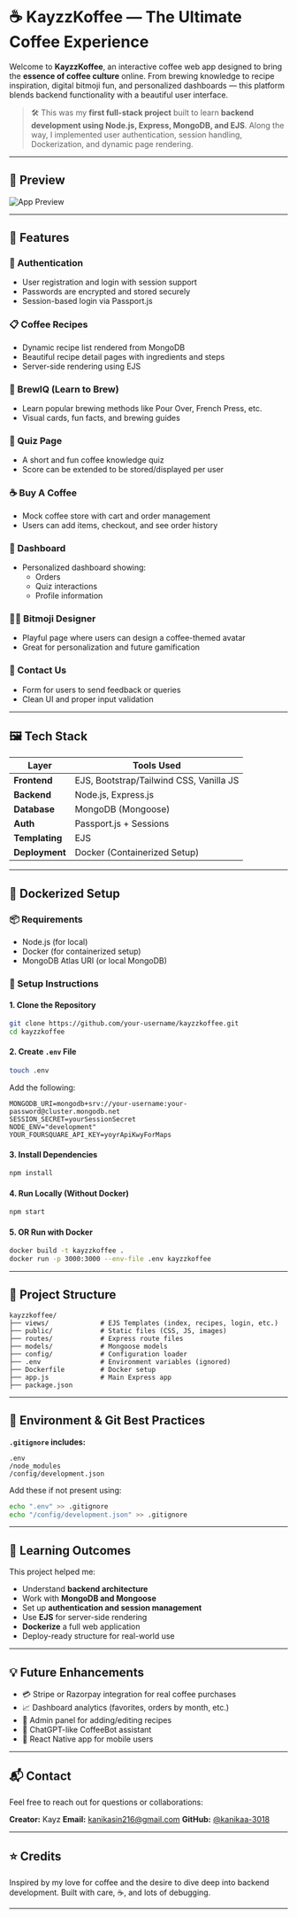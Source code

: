 
# ☕ KayzzKoffee — The Ultimate Coffee Experience

Welcome to **KayzzKoffee**, an interactive coffee web app designed to bring the **essence of coffee culture** online. From brewing knowledge to recipe inspiration, digital bitmoji fun, and personalized dashboards — this platform blends backend functionality with a beautiful user interface.

> 🛠️ This was my **first full-stack project** built to learn **backend development using Node.js, Express, MongoDB, and EJS**. Along the way, I implemented user authentication, session handling, Dockerization, and dynamic page rendering.

---

## 📸 Preview

![App Preview](https://user-images.githubusercontent.com/your-link-here.png) <!-- Optional preview image link -->

---

## 🚀 Features

### 👤 Authentication
- User registration and login with session support
- Passwords are encrypted and stored securely
- Session-based login via Passport.js

### 📋 Coffee Recipes
- Dynamic recipe list rendered from MongoDB
- Beautiful recipe detail pages with ingredients and steps
- Server-side rendering using EJS

### 🧠 BrewIQ (Learn to Brew)
- Learn popular brewing methods like Pour Over, French Press, etc.
- Visual cards, fun facts, and brewing guides

### 🤖 Quiz Page
- A short and fun coffee knowledge quiz
- Score can be extended to be stored/displayed per user

### ☕ Buy A Coffee
- Mock coffee store with cart and order management
- Users can add items, checkout, and see order history

### 🛒 Dashboard
- Personalized dashboard showing:
  - Orders
  - Quiz interactions
  - Profile information

### 🧑‍🎨 Bitmoji Designer
- Playful page where users can design a coffee-themed avatar
- Great for personalization and future gamification

### 📩 Contact Us
- Form for users to send feedback or queries
- Clean UI and proper input validation

---

## 🖼️ Tech Stack

| Layer          | Tools Used                             |
|----------------|-----------------------------------------|
| **Frontend**   | EJS, Bootstrap/Tailwind CSS, Vanilla JS |
| **Backend**    | Node.js, Express.js                    |
| **Database**   | MongoDB (Mongoose)                     |
| **Auth**       | Passport.js + Sessions                 |
| **Templating** | EJS                                    |
| **Deployment** | Docker (Containerized Setup)           |

---

## 🐳 Dockerized Setup

### 📦 Requirements
- Node.js (for local)
- Docker (for containerized setup)
- MongoDB Atlas URI (or local MongoDB)

### 🧾 Setup Instructions

#### 1. Clone the Repository
```bash
git clone https://github.com/your-username/kayzzkoffee.git
cd kayzzkoffee
````

#### 2. Create `.env` File

```bash
touch .env
```

Add the following:

```
MONGODB_URI=mongodb+srv://your-username:your-password@cluster.mongodb.net
SESSION_SECRET=yourSessionSecret
NODE_ENV="development"
YOUR_FOURSQUARE_API_KEY=yoyrApiKwyForMaps
```

#### 3. Install Dependencies

```bash
npm install
```

#### 4. Run Locally (Without Docker)

```bash
npm start
```

#### 5. OR Run with Docker

```bash
docker build -t kayzzkoffee .
docker run -p 3000:3000 --env-file .env kayzzkoffee
```

---

## 📁 Project Structure

```
kayzzkoffee/
├── views/             # EJS Templates (index, recipes, login, etc.)
├── public/            # Static files (CSS, JS, images)
├── routes/            # Express route files
├── models/            # Mongoose models
├── config/            # Configuration loader
├── .env               # Environment variables (ignored)
├── Dockerfile         # Docker setup
├── app.js             # Main Express app
├── package.json
```

---

## 🔐 Environment & Git Best Practices


**`.gitignore` includes:**

```
.env
/node_modules
/config/development.json
```

Add these if not present using:

```bash
echo ".env" >> .gitignore
echo "/config/development.json" >> .gitignore
```

---

## 🎯 Learning Outcomes

This project helped me:

* Understand **backend architecture**
* Work with **MongoDB and Mongoose**
* Set up **authentication and session management**
* Use **EJS** for server-side rendering
* **Dockerize** a full web application
* Deploy-ready structure for real-world use

---

## 💡 Future Enhancements

* 💳 Stripe or Razorpay integration for real coffee purchases
* 📈 Dashboard analytics (favorites, orders by month, etc.)
* 🔐 Admin panel for adding/editing recipes
* 🤖 ChatGPT-like CoffeeBot assistant
* 📱 React Native app for mobile users

---

## 📬 Contact

Feel free to reach out for questions or collaborations:

**Creator:** Kayz
**Email:** [kanikasin216@gmail.com](kanikasin216@gmail.com)
**GitHub:** [@kanikaa-3018](https://github.com/kanikaa-3018)

---

## ⭐ Credits

Inspired by my love for coffee and the desire to dive deep into backend development. Built with care, ☕, and lots of debugging.

---


